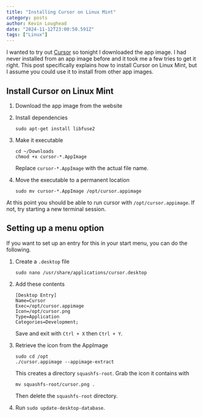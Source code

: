```yaml
---
title: "Installing Cursor on Linux Mint"
category: posts
author: Kevin Loughead
date: "2024-11-12T23:00:50.591Z"
tags: ["Linux"]
---
```


I wanted to try out [Cursor](https://www.cursor.com/) so tonight I downloaded the app image. I had never installed from an app image before and it took me a few tries to get it right. This post specifically explains how to install Cursor on Linux Mint, but I assume you could use it to install from other app images.

## Install Cursor on Linux Mint

1. Download the app image from the website
2. Install dependencies

   ```plain
   sudo apt-get install libfuse2
   ```

3. Make it executable

   ```plain
   cd ~/Downloads
   chmod +x cursor-*.AppImage
   ```

   Replace `cursor-*.AppImage` with the actual file name.

4. Move the executable to a permanent location

   ```plain
   sudo mv cursor-*.AppImage /opt/cursor.appimage
   ```

At this point you should be able to run cursor with `/opt/cursor.appimage`. If not, try starting a new terminal session.

## Setting up a menu option

If you want to set up an entry for this in your start menu, you can do the following.

1. Create a `.desktop` file

   ```plain
   sudo nano /usr/share/applications/cursor.desktop
   ```

2. Add these contents

   ```plain
   [Desktop Entry]
   Name=Cursor
   Exec=/opt/cursor.appimage
   Icon=/opt/cursor.png
   Type=Application
   Categories=Development;
   ```

   Save and exit with `Ctrl + X` then `Ctrl + Y`.

3. Retrieve the icon from the AppImage

   ```plain
   sudo cd /opt
   ./cursor.appimage --appimage-extract
   ```

   This creates a directory `squashfs-root`. Grab the icon it contains with

   ```plain
   mv squashfs-root/cursor.png .
   ```

   Then delete the `squashfs-root` directory.

4. Run `sudo update-desktop-database`.
